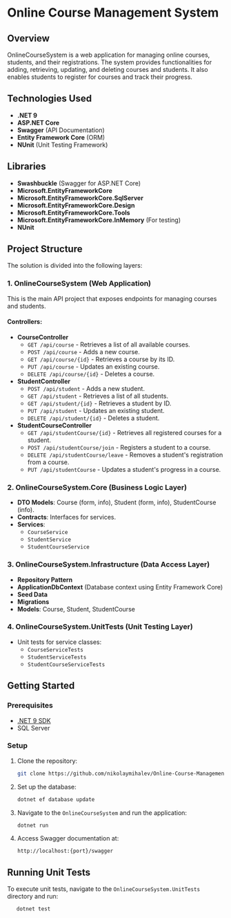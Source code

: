 # Online Course Management System

## Overview

OnlineCourseSystem is a web application for managing online courses, students, and their registrations. The system provides functionalities for adding, retrieving, updating, and deleting courses and students. It also enables students to register for courses and track their progress.

## Technologies Used

- **.NET 9**
- **ASP.NET Core**
- **Swagger** (API Documentation)
- **Entity Framework Core** (ORM)
- **NUnit** (Unit Testing Framework)

## Libraries

- **Swashbuckle** (Swagger for ASP.NET Core)
- **Microsoft.EntityFrameworkCore**
- **Microsoft.EntityFrameworkCore.SqlServer**
- **Microsoft.EntityFrameworkCore.Design**
- **Microsoft.EntityFrameworkCore.Tools**
- **Microsoft.EntityFrameworkCore.InMemory** (For testing)
- **NUnit**

## Project Structure

The solution is divided into the following layers:

### 1. OnlineCourseSystem (Web Application)

This is the main API project that exposes endpoints for managing courses and students.

#### Controllers:

- **CourseController**
  - `GET /api/course` - Retrieves a list of all available courses.
  - `POST /api/course` - Adds a new course.
  - `GET /api/course/{id}` - Retrieves a course by its ID.
  - `PUT /api/course` - Updates an existing course.
  - `DELETE /api/course/{id}` - Deletes a course.
- **StudentController**
  - `POST /api/student` - Adds a new student.
  - `GET /api/student` - Retrieves a list of all students.
  - `GET /api/student/{id}` - Retrieves a student by ID.
  - `PUT /api/student` - Updates an existing student.
  - `DELETE /api/student/{id}` - Deletes a student.
- **StudentCourseController**
  - `GET /api/studentCourse/{id}` - Retrieves all registered courses for a student.
  - `POST /api/studentCourse/join` - Registers a student to a course.
  - `DELETE /api/studentCourse/leave` - Removes a student's registration from a course.
  - `PUT /api/studentCourse` - Updates a student's progress in a course.

### 2. OnlineCourseSystem.Core (Business Logic Layer)

- **DTO Models**: Course (form, info), Student (form, info), StudentCourse (info).
- **Contracts**: Interfaces for services.
- **Services**:
  - `CourseService`
  - `StudentService`
  - `StudentCourseService`

### 3. OnlineCourseSystem.Infrastructure (Data Access Layer)

- **Repository Pattern**
- **ApplicationDbContext** (Database context using Entity Framework Core)
- **Seed Data**
- **Migrations**
- **Models**: Course, Student, StudentCourse

### 4. OnlineCourseSystem.UnitTests (Unit Testing Layer)

- Unit tests for service classes:
  - `CourseServiceTests`
  - `StudentServiceTests`
  - `StudentCourseServiceTests`

## Getting Started

### Prerequisites

- [.NET 9 SDK](https://dotnet.microsoft.com/)
- SQL Server

### Setup

1. Clone the repository:
   ```sh
   git clone https://github.com/nikolaymihalev/Online-Course-Management-System.git
   ```
2. Set up the database:
   ```sh
   dotnet ef database update
   ```
3. Navigate to the `OnlineCourseSystem` and run the application:
   ```sh
   dotnet run
   ```
4. Access Swagger documentation at:
   ```
   http://localhost:{port}/swagger
   ```

## Running Unit Tests

To execute unit tests, navigate to the `OnlineCourseSystem.UnitTests` directory and run:

```sh
   dotnet test
```
